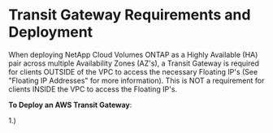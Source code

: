 # Transit Gateway Requirements and Deployment

When deploying NetApp Cloud Volumes ONTAP as a Highly Available (HA) pair across multiple Availability Zones (AZ's), a Transit Gateway is required for clients OUTSIDE of the VPC to access the necessary Floating IP's (See "Floating IP Addresses" for more information).  This is NOT a requirement for clients INSIDE the VPC to access the Floating IP's.

**To Deploy an AWS Transit Gateway**:

1.)

